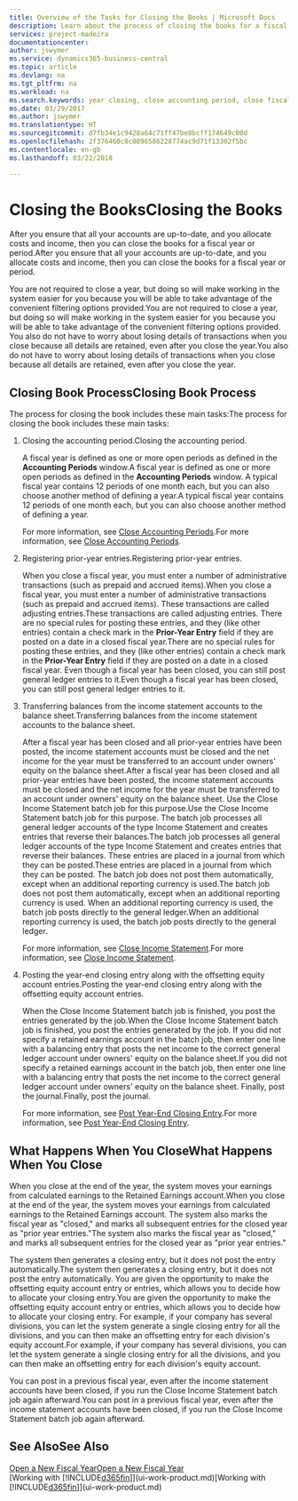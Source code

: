 ```yaml
---
title: Overview of the Tasks for Closing the Books | Microsoft Docs
description: Learn about the process of closing the books for a fiscal year or period, and what happens after you close at the end of a year.
services: project-madeira
documentationcenter: 
author: jswymer
ms.service: dynamics365-business-central
ms.topic: article
ms.devlang: na
ms.tgt_pltfrm: na
ms.workload: na
ms.search.keywords: year closing, close accounting period, close fiscal year, bank account detailed trial balance
ms.date: 03/29/2017
ms.author: jswymer
ms.translationtype: HT
ms.sourcegitcommit: d7fb34e1c9428a64c71ff47be8bcff174649c00d
ms.openlocfilehash: 2f376460c8c0896586228774ac9d71f13302f5bc
ms.contentlocale: en-gb
ms.lasthandoff: 03/22/2018

---
```

# <a name="closing-the-books"></a><span data-ttu-id="e13d4-103">Closing the Books</span><span class="sxs-lookup"><span data-stu-id="e13d4-103">Closing the Books</span></span>
<span data-ttu-id="e13d4-104">After you ensure that all your accounts are up-to-date, and you allocate costs and income, then you can close the books for a fiscal year or period.</span><span class="sxs-lookup"><span data-stu-id="e13d4-104">After you ensure that all your accounts are up-to-date, and you allocate costs and income, then you can close the books for a fiscal year or period.</span></span>

<span data-ttu-id="e13d4-105">You are not required to close a year, but doing so will make working in the system easier for you because you will be able to take advantage of the convenient filtering options provided.</span><span class="sxs-lookup"><span data-stu-id="e13d4-105">You are not required to close a year, but doing so will make working in the system easier for you because you will be able to take advantage of the convenient filtering options provided.</span></span> <span data-ttu-id="e13d4-106">You also do not have to worry about losing details of transactions when you close because all details are retained, even after you close the year.</span><span class="sxs-lookup"><span data-stu-id="e13d4-106">You also do not have to worry about losing details of transactions when you close because all details are retained, even after you close the year.</span></span>

## <a name="closing-book-process"></a><span data-ttu-id="e13d4-107">Closing Book Process</span><span class="sxs-lookup"><span data-stu-id="e13d4-107">Closing Book Process</span></span>
<span data-ttu-id="e13d4-108">The process for closing the book includes these main tasks:</span><span class="sxs-lookup"><span data-stu-id="e13d4-108">The process for closing the book includes these main tasks:</span></span>

1. <span data-ttu-id="e13d4-109">Closing the accounting period.</span><span class="sxs-lookup"><span data-stu-id="e13d4-109">Closing the accounting period.</span></span>

    <span data-ttu-id="e13d4-110">A fiscal year is defined as one or more open periods as defined in the **Accounting Periods** window.</span><span class="sxs-lookup"><span data-stu-id="e13d4-110">A fiscal year is defined as one or more open periods as defined in the **Accounting Periods** window.</span></span> <span data-ttu-id="e13d4-111">A typical fiscal year contains 12 periods of one month each, but you can also choose another method of defining a year.</span><span class="sxs-lookup"><span data-stu-id="e13d4-111">A typical fiscal year contains 12 periods of one month each, but you can also choose another method of defining a year.</span></span>

    <span data-ttu-id="e13d4-112">For more information, see [Close Accounting Periods](year-close-account-periods.md).</span><span class="sxs-lookup"><span data-stu-id="e13d4-112">For more information, see [Close Accounting Periods](year-close-account-periods.md).</span></span>
2. <span data-ttu-id="e13d4-113">Registering prior-year entries.</span><span class="sxs-lookup"><span data-stu-id="e13d4-113">Registering prior-year entries.</span></span>

    <span data-ttu-id="e13d4-114">When you close a fiscal year, you must enter a number of administrative transactions (such as prepaid and accrued items).</span><span class="sxs-lookup"><span data-stu-id="e13d4-114">When you close a fiscal year, you must enter a number of administrative transactions (such as prepaid and accrued items).</span></span> <span data-ttu-id="e13d4-115">These transactions are called adjusting entries.</span><span class="sxs-lookup"><span data-stu-id="e13d4-115">These transactions are called adjusting entries.</span></span> <span data-ttu-id="e13d4-116">There are no special rules for posting these entries, and they (like other entries) contain a check mark in the **Prior-Year Entry** field if they are posted on a date in a closed fiscal year.</span><span class="sxs-lookup"><span data-stu-id="e13d4-116">There are no special rules for posting these entries, and they (like other entries) contain a check mark in the **Prior-Year Entry** field if they are posted on a date in a closed fiscal year.</span></span> <span data-ttu-id="e13d4-117">Even though a fiscal year has been closed, you can still post general ledger entries to it.</span><span class="sxs-lookup"><span data-stu-id="e13d4-117">Even though a fiscal year has been closed, you can still post general ledger entries to it.</span></span>
3. <span data-ttu-id="e13d4-118">Transferring balances from the income statement accounts to the balance sheet.</span><span class="sxs-lookup"><span data-stu-id="e13d4-118">Transferring balances from the income statement accounts to the balance sheet.</span></span>

    <span data-ttu-id="e13d4-119">After a fiscal year has been closed and all prior-year entries have been posted, the income statement accounts must be closed and the net income for the year must be transferred to an account under owners' equity on the balance sheet.</span><span class="sxs-lookup"><span data-stu-id="e13d4-119">After a fiscal year has been closed and all prior-year entries have been posted, the income statement accounts must be closed and the net income for the year must be transferred to an account under owners' equity on the balance sheet.</span></span> <span data-ttu-id="e13d4-120">Use the Close Income Statement batch job for this purpose.</span><span class="sxs-lookup"><span data-stu-id="e13d4-120">Use the Close Income Statement batch job for this purpose.</span></span> <span data-ttu-id="e13d4-121">The batch job processes all general ledger accounts of the type Income Statement and creates entries that reverse their balances.</span><span class="sxs-lookup"><span data-stu-id="e13d4-121">The batch job processes all general ledger accounts of the type Income Statement and creates entries that reverse their balances.</span></span> <span data-ttu-id="e13d4-122">These entries are placed in a journal from which they can be posted.</span><span class="sxs-lookup"><span data-stu-id="e13d4-122">These entries are placed in a journal from which they can be posted.</span></span> <span data-ttu-id="e13d4-123">The batch job does not post them automatically, except when an additional reporting currency is used.</span><span class="sxs-lookup"><span data-stu-id="e13d4-123">The batch job does not post them automatically, except when an additional reporting currency is used.</span></span> <span data-ttu-id="e13d4-124">When an additional reporting currency is used, the batch job posts directly to the general ledger.</span><span class="sxs-lookup"><span data-stu-id="e13d4-124">When an additional reporting currency is used, the batch job posts directly to the general ledger.</span></span>

    <span data-ttu-id="e13d4-125">For more information, see [Close Income Statement](year-close-income-statement.md).</span><span class="sxs-lookup"><span data-stu-id="e13d4-125">For more information, see [Close Income Statement](year-close-income-statement.md).</span></span>
4. <span data-ttu-id="e13d4-126">Posting the year-end closing entry along with the offsetting equity account entries.</span><span class="sxs-lookup"><span data-stu-id="e13d4-126">Posting the year-end closing entry along with the offsetting equity account entries.</span></span>

    <span data-ttu-id="e13d4-127">When the Close Income Statement batch job is finished, you post the entries generated by the job.</span><span class="sxs-lookup"><span data-stu-id="e13d4-127">When the Close Income Statement batch job is finished, you post the entries generated by the job.</span></span> <span data-ttu-id="e13d4-128">If you did not specify a retained earnings account in the batch job, then enter one line with a balancing entry that posts the net income to the correct general ledger account under owners' equity on the balance sheet.</span><span class="sxs-lookup"><span data-stu-id="e13d4-128">If you did not specify a retained earnings account in the batch job, then enter one line with a balancing entry that posts the net income to the correct general ledger account under owners' equity on the balance sheet.</span></span> <span data-ttu-id="e13d4-129">Finally, post the journal.</span><span class="sxs-lookup"><span data-stu-id="e13d4-129">Finally, post the journal.</span></span>

    <span data-ttu-id="e13d4-130">For more information, see [Post Year-End Closing Entry](year-how-post-year-end-close-entry.md).</span><span class="sxs-lookup"><span data-stu-id="e13d4-130">For more information, see [Post Year-End Closing Entry](year-how-post-year-end-close-entry.md).</span></span>

## <a name="what-happens-when-you-close"></a><span data-ttu-id="e13d4-131">What Happens When You Close</span><span class="sxs-lookup"><span data-stu-id="e13d4-131">What Happens When You Close</span></span>
<span data-ttu-id="e13d4-132">When you close at the end of the year, the system moves your earnings from calculated earnings to the Retained Earnings account.</span><span class="sxs-lookup"><span data-stu-id="e13d4-132">When you close at the end of the year, the system moves your earnings from calculated earnings to the Retained Earnings account.</span></span> <span data-ttu-id="e13d4-133">The system also marks the fiscal year as "closed," and marks all subsequent entries for the closed year as "prior year entries."</span><span class="sxs-lookup"><span data-stu-id="e13d4-133">The system also marks the fiscal year as "closed," and marks all subsequent entries for the closed year as "prior year entries."</span></span>

<span data-ttu-id="e13d4-134">The system then generates a closing entry, but it does not post the entry automatically.</span><span class="sxs-lookup"><span data-stu-id="e13d4-134">The system then generates a closing entry, but it does not post the entry automatically.</span></span> <span data-ttu-id="e13d4-135">You are given the opportunity to make the offsetting equity account entry or entries, which allows you to decide how to allocate your closing entry.</span><span class="sxs-lookup"><span data-stu-id="e13d4-135">You are given the opportunity to make the offsetting equity account entry or entries, which allows you to decide how to allocate your closing entry.</span></span> <span data-ttu-id="e13d4-136">For example, if your company has several divisions, you can let the system generate a single closing entry for all the divisions, and you can then make an offsetting entry for each division's equity account.</span><span class="sxs-lookup"><span data-stu-id="e13d4-136">For example, if your company has several divisions, you can let the system generate a single closing entry for all the divisions, and you can then make an offsetting entry for each division's equity account.</span></span>

<span data-ttu-id="e13d4-137">You can post in a previous fiscal year, even after the income statement accounts have been closed, if you run the Close Income Statement batch job again afterward.</span><span class="sxs-lookup"><span data-stu-id="e13d4-137">You can post in a previous fiscal year, even after the income statement accounts have been closed, if you run the Close Income Statement batch job again afterward.</span></span>

## <a name="see-also"></a><span data-ttu-id="e13d4-138">See Also</span><span class="sxs-lookup"><span data-stu-id="e13d4-138">See Also</span></span>
[<span data-ttu-id="e13d4-139">Open a New Fiscal Year</span><span class="sxs-lookup"><span data-stu-id="e13d4-139">Open a New Fiscal Year</span></span>](finance-how-open-new-fiscal-year.md)  
<span data-ttu-id="e13d4-140">[Working with [!INCLUDE[d365fin](includes/d365fin_md.md)]](ui-work-product.md)</span><span class="sxs-lookup"><span data-stu-id="e13d4-140">[Working with [!INCLUDE[d365fin](includes/d365fin_md.md)]](ui-work-product.md)</span></span>

